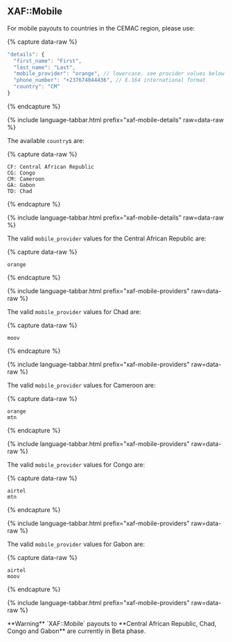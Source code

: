 ## XAF::Mobile

For mobile payouts to countries in the CEMAC region, please use:

{% capture data-raw %}
```javascript
"details": {
  "first_name": "First",
  "last_name": "Last",
  "mobile_provider": "orange", // lowercase, see provider values below
  "phone_number": "+237674044436", // E.164 international format
  "country": "CM"
}
```
{% endcapture %}

{% include language-tabbar.html prefix="xaf-mobile-details" raw=data-raw %}

The available `country`s are:

{% capture data-raw %}
```
CF: Central African Republic
CG: Congo
CM: Cameroon
GA: Gabon
TD: Chad
```
{% endcapture %}

{% include language-tabbar.html prefix="xaf-mobile-details" raw=data-raw %}

The valid `mobile_provider` values for the Central African Republic are:

{% capture data-raw %}
```
orange
```
{% endcapture %}

{% include language-tabbar.html prefix="xaf-mobile-providers" raw=data-raw %}

The valid `mobile_provider` values for Chad are:

{% capture data-raw %}
```
moov
```
{% endcapture %}

{% include language-tabbar.html prefix="xaf-mobile-providers" raw=data-raw %}

The valid `mobile_provider` values for Cameroon are:

{% capture data-raw %}
```
orange
mtn
```
{% endcapture %}

{% include language-tabbar.html prefix="xaf-mobile-providers" raw=data-raw %}

The valid `mobile_provider` values for Congo are:

{% capture data-raw %}
```
airtel
mtn
```
{% endcapture %}

{% include language-tabbar.html prefix="xaf-mobile-providers" raw=data-raw %}

The valid `mobile_provider` values for Gabon are:

{% capture data-raw %}
```
airtel
moov
```
{% endcapture %}

{% include language-tabbar.html prefix="xaf-mobile-providers" raw=data-raw %}

<div class="alert alert-warning" markdown="1">
**Warning** `XAF::Mobile` payouts to **Central African Republic, Chad, Congo and Gabon** are currently in Beta phase.
</div>
